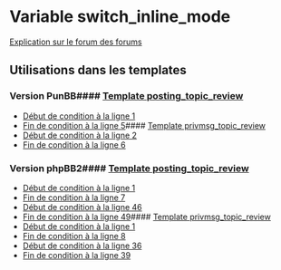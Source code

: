 # Variable switch_inline_mode
[Explication sur le forum des forums](http://forum.forumactif.com/t294113-listing-des-variables#switch_inline_mode)
## Utilisations dans les templates
### Version PunBB#### [Template posting_topic_review](punbb/posting_topic_review.md)
* [Début de condition à la ligne 1](../punbb/posting_topic_review.tpl#L1)
* [Fin de condition à la ligne 5](../punbb/posting_topic_review.tpl#L5)#### [Template privmsg_topic_review](punbb/privmsg_topic_review.md)
* [Début de condition à la ligne 2](../punbb/privmsg_topic_review.tpl#L2)
* [Fin de condition à la ligne 6](../punbb/privmsg_topic_review.tpl#L6)
### Version phpBB2#### [Template posting_topic_review](subsilver/posting_topic_review.md)
* [Début de condition à la ligne 1](../subsilver/posting_topic_review.tpl#L1)
* [Fin de condition à la ligne 7](../subsilver/posting_topic_review.tpl#L7)
* [Début de condition à la ligne 46](../subsilver/posting_topic_review.tpl#L46)
* [Fin de condition à la ligne 49](../subsilver/posting_topic_review.tpl#L49)#### [Template privmsg_topic_review](subsilver/privmsg_topic_review.md)
* [Début de condition à la ligne 1](../subsilver/privmsg_topic_review.tpl#L1)
* [Fin de condition à la ligne 8](../subsilver/privmsg_topic_review.tpl#L8)
* [Début de condition à la ligne 36](../subsilver/privmsg_topic_review.tpl#L36)
* [Fin de condition à la ligne 39](../subsilver/privmsg_topic_review.tpl#L39)